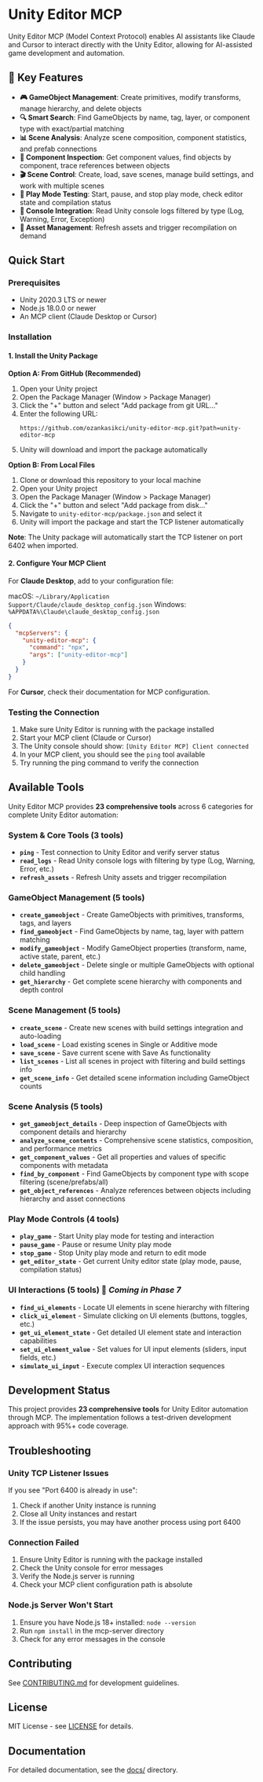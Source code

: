 # Unity Editor MCP

Unity Editor MCP (Model Context Protocol) enables AI assistants like Claude and Cursor to interact directly with the Unity Editor, allowing for AI-assisted game development and automation.

## 🚀 Key Features

- **🎮 GameObject Management**: Create primitives, modify transforms, manage hierarchy, and delete objects
- **🔍 Smart Search**: Find GameObjects by name, tag, layer, or component type with exact/partial matching
- **📊 Scene Analysis**: Analyze scene composition, component statistics, and prefab connections
- **🎯 Component Inspection**: Get component values, find objects by component, trace references between objects
- **🎬 Scene Control**: Create, load, save scenes, manage build settings, and work with multiple scenes
- **🏃 Play Mode Testing**: Start, pause, and stop play mode, check editor state and compilation status
- **📝 Console Integration**: Read Unity console logs filtered by type (Log, Warning, Error, Exception)
- **🔄 Asset Management**: Refresh assets and trigger recompilation on demand


## Quick Start

### Prerequisites

- Unity 2020.3 LTS or newer
- Node.js 18.0.0 or newer
- An MCP client (Claude Desktop or Cursor)

### Installation

#### 1. Install the Unity Package

**Option A: From GitHub (Recommended)**
1. Open your Unity project
2. Open the Package Manager (Window > Package Manager)
3. Click the "+" button and select "Add package from git URL..."
4. Enter the following URL:
   ```
   https://github.com/ozankasikci/unity-editor-mcp.git?path=unity-editor-mcp
   ```
5. Unity will download and import the package automatically

**Option B: From Local Files**
1. Clone or download this repository to your local machine
2. Open your Unity project
3. Open the Package Manager (Window > Package Manager)
4. Click the "+" button and select "Add package from disk..."
5. Navigate to `unity-editor-mcp/package.json` and select it
6. Unity will import the package and start the TCP listener automatically

**Note**: The Unity package will automatically start the TCP listener on port 6402 when imported.

#### 2. Configure Your MCP Client

For **Claude Desktop**, add to your configuration file:

macOS: `~/Library/Application Support/Claude/claude_desktop_config.json`
Windows: `%APPDATA%\Claude\claude_desktop_config.json`

```json
{
  "mcpServers": {
    "unity-editor-mcp": {
      "command": "npx",
      "args": ["unity-editor-mcp"]
    }
  }
}
```

For **Cursor**, check their documentation for MCP configuration.

### Testing the Connection

1. Make sure Unity Editor is running with the package installed
2. Start your MCP client (Claude or Cursor)
3. The Unity console should show: `[Unity Editor MCP] Client connected`
4. In your MCP client, you should see the `ping` tool available
5. Try running the ping command to verify the connection

## Available Tools

Unity Editor MCP provides **23 comprehensive tools** across 6 categories for complete Unity Editor automation:

### System & Core Tools (3 tools)
- **`ping`** - Test connection to Unity Editor and verify server status
- **`read_logs`** - Read Unity console logs with filtering by type (Log, Warning, Error, etc.)
- **`refresh_assets`** - Refresh Unity assets and trigger recompilation

### GameObject Management (5 tools)
- **`create_gameobject`** - Create GameObjects with primitives, transforms, tags, and layers
- **`find_gameobject`** - Find GameObjects by name, tag, layer with pattern matching
- **`modify_gameobject`** - Modify GameObject properties (transform, name, active state, parent, etc.)
- **`delete_gameobject`** - Delete single or multiple GameObjects with optional child handling
- **`get_hierarchy`** - Get complete scene hierarchy with components and depth control

### Scene Management (5 tools)
- **`create_scene`** - Create new scenes with build settings integration and auto-loading
- **`load_scene`** - Load existing scenes in Single or Additive mode
- **`save_scene`** - Save current scene with Save As functionality
- **`list_scenes`** - List all scenes in project with filtering and build settings info
- **`get_scene_info`** - Get detailed scene information including GameObject counts

### Scene Analysis (5 tools)
- **`get_gameobject_details`** - Deep inspection of GameObjects with component details and hierarchy
- **`analyze_scene_contents`** - Comprehensive scene statistics, composition, and performance metrics
- **`get_component_values`** - Get all properties and values of specific components with metadata
- **`find_by_component`** - Find GameObjects by component type with scope filtering (scene/prefabs/all)
- **`get_object_references`** - Analyze references between objects including hierarchy and asset connections

### Play Mode Controls (4 tools)
- **`play_game`** - Start Unity play mode for testing and interaction
- **`pause_game`** - Pause or resume Unity play mode
- **`stop_game`** - Stop Unity play mode and return to edit mode
- **`get_editor_state`** - Get current Unity editor state (play mode, pause, compilation status)

### UI Interactions (5 tools) 🚧 *Coming in Phase 7*
- **`find_ui_elements`** - Locate UI elements in scene hierarchy with filtering
- **`click_ui_element`** - Simulate clicking on UI elements (buttons, toggles, etc.)
- **`get_ui_element_state`** - Get detailed UI element state and interaction capabilities
- **`set_ui_element_value`** - Set values for UI input elements (sliders, input fields, etc.)
- **`simulate_ui_input`** - Execute complex UI interaction sequences

## Development Status

This project provides **23 comprehensive tools** for Unity Editor automation through MCP. The implementation follows a test-driven development approach with 95%+ code coverage.

## Troubleshooting

### Unity TCP Listener Issues

If you see "Port 6400 is already in use":
1. Check if another Unity instance is running
2. Close all Unity instances and restart
3. If the issue persists, you may have another process using port 6400

### Connection Failed

1. Ensure Unity Editor is running with the package installed
2. Check the Unity console for error messages
3. Verify the Node.js server is running
4. Check your MCP client configuration path is absolute

### Node.js Server Won't Start

1. Ensure you have Node.js 18+ installed: `node --version`
2. Run `npm install` in the mcp-server directory
3. Check for any error messages in the console

## Contributing

See [CONTRIBUTING.md](CONTRIBUTING.md) for development guidelines.

## License

MIT License - see [LICENSE](LICENSE) for details.

## Documentation

For detailed documentation, see the [docs/](docs/) directory.
